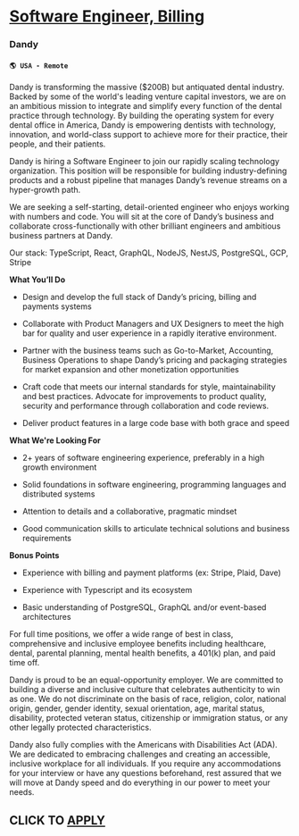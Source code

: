 # [Software Engineer, Billing](https://www.remotewlb.com/apply/software-engineer-billing-128338)  
### Dandy  
#### `🌎 USA - Remote`  

Dandy is transforming the massive ($200B) but antiquated dental industry. Backed by some of the world's leading venture capital investors, we are on an ambitious mission to integrate and simplify every function of the dental practice through technology. By building the operating system for every dental office in America, Dandy is empowering dentists with technology, innovation, and world-class support to achieve more for their practice, their people, and their patients.

Dandy is hiring a Software Engineer to join our rapidly scaling technology organization. This position will be responsible for building industry-defining products and a robust pipeline that manages Dandy’s revenue streams on a hyper-growth path.

We are seeking a self-starting, detail-oriented engineer who enjoys working with numbers and code. You will sit at the core of Dandy’s business and collaborate cross-functionally with other brilliant engineers and ambitious business partners at Dandy.

Our stack: TypeScript, React, GraphQL, NodeJS, NestJS, PostgreSQL, GCP, Stripe

 **What You’ll Do**

  * Design and develop the full stack of Dandy’s pricing, billing and payments systems

  * Collaborate with Product Managers and UX Designers to meet the high bar for quality and user experience in a rapidly iterative environment.

  * Partner with the business teams such as Go-to-Market, Accounting, Business Operations to shape Dandy’s pricing and packaging strategies for market expansion and other monetization opportunities

  * Craft code that meets our internal standards for style, maintainability and best practices. Advocate for improvements to product quality, security and performance through collaboration and code reviews.

  * Deliver product features in a large code base with both grace and speed

 **What We're Looking For**

  * 2+ years of software engineering experience, preferably in a high growth environment

  * Solid foundations in software engineering, programming languages and distributed systems

  * Attention to details and a collaborative, pragmatic mindset

  * Good communication skills to articulate technical solutions and business requirements

 **Bonus Points**

  * Experience with billing and payment platforms (ex: Stripe, Plaid, Dave)

  * Experience with Typescript and its ecosystem

  * Basic understanding of PostgreSQL, GraphQL and/or event-based architectures

For full time positions, we offer a wide range of best in class, comprehensive and inclusive employee benefits including healthcare, dental, parental planning, mental health benefits, a 401(k) plan, and paid time off.

Dandy is proud to be an equal-opportunity employer. We are committed to building a diverse and inclusive culture that celebrates authenticity to win as one. We do not discriminate on the basis of race, religion, color, national origin, gender, gender identity, sexual orientation, age, marital status, disability, protected veteran status, citizenship or immigration status, or any other legally protected characteristics.

Dandy also fully complies with the Americans with Disabilities Act (ADA). We are dedicated to embracing challenges and creating an accessible, inclusive workplace for all individuals. If you require any accommodations for your interview or have any questions beforehand, rest assured that we will move at Dandy speed and do everything in our power to meet your needs.

  
## CLICK TO [APPLY](https://www.remotewlb.com/apply/software-engineer-billing-128338)

